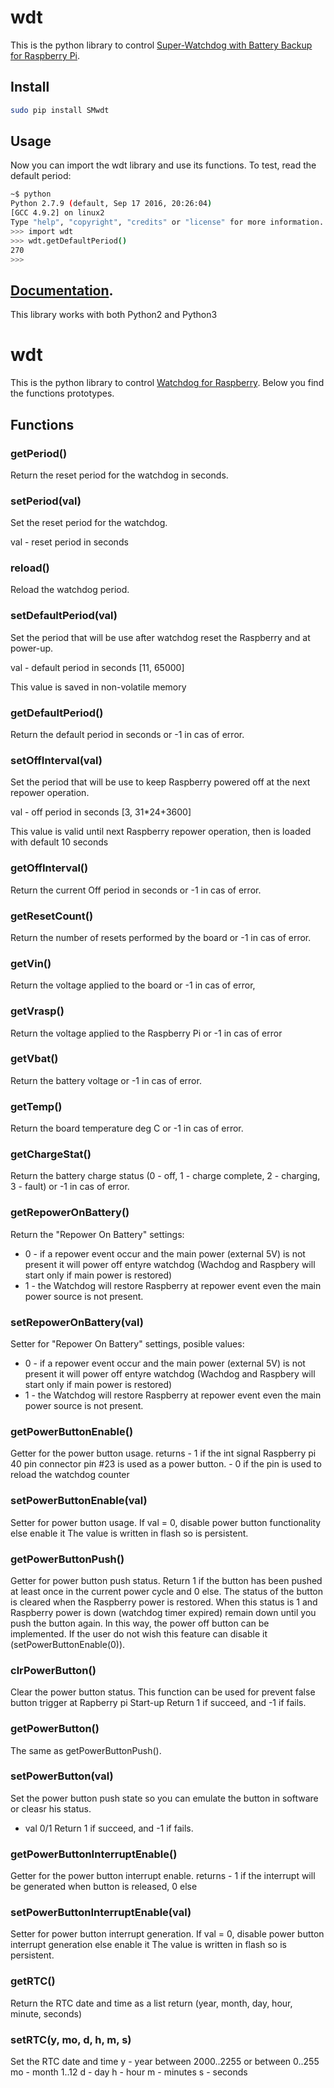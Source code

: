 # wdt

This is the python library to control [Super-Watchdog with Battery Backup for Raspberry Pi](https://sequentmicrosystems.com/collections/all-io-cards/products/raspberry-pi-battery-backup).

## Install

```bash
sudo pip install SMwdt
```

## Usage

Now you can import the wdt library and use its functions. To test, read the default period:

```bash
~$ python
Python 2.7.9 (default, Sep 17 2016, 20:26:04)
[GCC 4.9.2] on linux2
Type "help", "copyright", "credits" or "license" for more information.
>>> import wdt
>>> wdt.getDefaultPeriod()
270
>>>
```
## [Documentation](https://github.com/SequentMicrosystems/wdt-rpi/blob/master/python/wdt/README.md). 

This library works with both Python2 and Python3
# wdt

This is the python library to control [Watchdog for Raspberry](https://www.sequentmicrosystems.com).
Below you find the functions prototypes.

## Functions
### getPeriod()
Return the reset period for the watchdog in seconds.

### setPeriod(val)
Set the reset period for the watchdog.

val - reset period in seconds

### reload()
Reload the watchdog period.

### setDefaultPeriod(val)
Set the period that will be use after watchdog reset the Raspberry and at power-up.

val - default period in seconds [11, 65000]

This value is saved in non-volatile memory 

### getDefaultPeriod()
Return the default period in seconds or -1 in cas of error.

### setOffInterval(val)
Set the period that will be use to keep Raspberry powered off at the next repower operation.

val - off period in seconds [3, 31*24+3600]

This value is valid until next Raspberry repower operation, then is loaded with default 10 seconds 

### getOffInterval()
Return the current Off period in seconds or -1 in cas of error.

### getResetCount()
Return the number of resets performed by the board or -1 in cas of error.  

### getVin()
Return the voltage applied to the board or -1 in cas of error, 

### getVrasp()
Return the voltage applied to the Raspberry Pi or -1 in cas of error

### getVbat()
Return the battery voltage or -1 in cas of error. 

### getTemp()
Return the board temperature deg C or -1 in cas of error.

### getChargeStat()
Return the battery charge status (0 - off, 1 - charge complete, 2 - charging, 3 - fault) or -1 in cas of error.

### getRepowerOnBattery()
Return the "Repower On Battery" settings: 
 - 0 - if a repower event occur and the main power (external 5V) is not present it will power off entyre watchdog (Wachdog and Raspbery will start only if main power is restored) 
 - 1 - the Watchdog will restore Raspberry at repower event even the main power source is not present.
 
 ### setRepowerOnBattery(val)
 Setter for "Repower On Battery" settings, posible values:
  - 0 - if a repower event occur and the main power (external 5V) is not present it will power off entyre watchdog (Wachdog and Raspbery will start only if main power is restored) 
 - 1 - the Watchdog will restore Raspberry at repower event even the main power source is not present.

### getPowerButtonEnable()
Getter for the power button usage.
returns  - 1 if the int signal Raspberry pi 40 pin connector pin #23 is used as a power button. - 0 if the pin is used to reload the watchdog counter

### setPowerButtonEnable(val)
Setter for power button usage.
If val = 0, disable power button functionality else enable it
The value is written in flash so is persistent.

### getPowerButtonPush()
Getter for power button push status.
Return 1 if the button has been pushed at least once in the current power cycle and 0 else.
The status of the button is cleared when the Raspberry power is restored.
When this status is 1 and Raspberry power is down (watchdog timer expired) remain down until you push the button again. In this way, the power off button can be implemented.
If the user do not wish this feature can disable it (setPowerButtonEnable(0)).

### clrPowerButton()
Clear the power button status. 
This function can be used for prevent false button trigger at Rapberry pi Start-up
Return 1 if succeed, and -1 if fails.

### getPowerButton()
The same as getPowerButtonPush().

### setPowerButton(val)
Set the power button push state so you can emulate the button in software or cleasr his status.
 - val 0/1
Return 1 if succeed, and -1 if fails.


### getPowerButtonInterruptEnable()
Getter for the power button interrupt enable.
returns  - 1 if the interrupt will be generated when button is released, 0 else


### setPowerButtonInterruptEnable(val)
Setter for power button interrupt generation.
If val = 0, disable power button interrupt generation else enable it
The value is written in flash so is persistent.


### getRTC()
Return the RTC date and time as a list
return (year, month, day, hour, minute, seconds)

### setRTC(y, mo, d, h, m, s)
Set the RTC date and time
y - year between 2000..2255 or between 0..255
mo - month 1..12
d - day
h - hour
m - minutes
s - seconds
